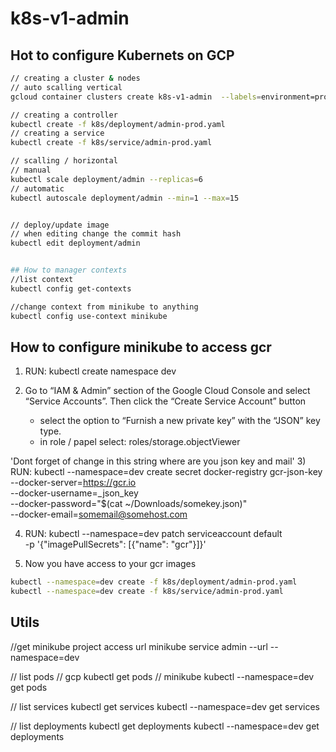 # k8s-v1-admin

## Hot to configure Kubernets on GCP
```sh
// creating a cluster & nodes
// auto scalling vertical
gcloud container clusters create k8s-v1-admin  --labels=environment=production,v=1,operator=mesaquesilva --min-nodes=2 --max-nodes=13 --enable-autoscaling --node-labels=environment=production

// creating a controller
kubectl create -f k8s/deployment/admin-prod.yaml
// creating a service
kubectl create -f k8s/service/admin-prod.yaml

// scalling / horizontal
// manual
kubectl scale deployment/admin --replicas=6
// automatic
kubectl autoscale deployment/admin --min=1 --max=15


// deploy/update image
// when editing change the commit hash
kubectl edit deployment/admin


## How to manager contexts
//list context
kubectl config get-contexts

//change context from minikube to anything
kubectl config use-context minikube

```

## How to configure minikube to access gcr

1) RUN: kubectl create namespace dev

2) Go to “IAM & Admin” section of the Google Cloud Console and select “Service Accounts”. Then click the “Create Service Account” button
	- select the option to “Furnish a new private key” with the “JSON” key type.
	- in role / papel select: roles/storage.objectViewer

'Dont forget of change in this string where are you json key and mail'
3) RUN: kubectl --namespace=dev create secret docker-registry gcr-json-key \
          --docker-server=https://gcr.io \
          --docker-username=_json_key \
          --docker-password="$(cat ~/Downloads/somekey.json)" \
          --docker-email=somemail@somehost.com

4) RUN: kubectl --namespace=dev patch serviceaccount default \
          -p '{"imagePullSecrets": [{"name": "gcr"}]}'

5) Now you have access to your gcr images
```sh
kubectl --namespace=dev create -f k8s/deployment/admin-prod.yaml
kubectl --namespace=dev create -f k8s/service/admin-prod.yaml
```


## Utils
//get minikube project access url
minikube service admin --url --namespace=dev


// list pods
// gcp
kubectl get pods
// minikube
kubectl --namespace=dev get pods

// list services
kubectl get services
kubectl --namespace=dev get services

// list deployments
kubectl get deployments
kubectl --namespace=dev get deployments